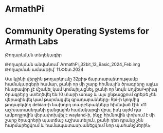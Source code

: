 # ArmathPi
# Community Operating Systems for Armath Labs
Թողարկման տեղեկագիր

Թողարկման անվանում՝ ArmathPi_32bit_12_Basic_2024_Feb.img
Թողարման ամսաթիվ` 11.Փետ.2024

Սա կլինի վերջին թողարկումը 32բիթ ճարտարպետությամբ համակարգերի համար, քանի որ մի շարք հիմնային ծրագրերը այլևս հնարավոր չէ մշակել կամ կոմպիլացնել, քանի որ նույն Աղվես/Կրիայ ծրագրերը ստեղծվել են 10 տարի առաջ և այս ընթացքում գրեթե չեն վերազինվել կամ թարմացվել գրադարանները։ 
Rpi-ի կողմից թողարկվող debian-ի նախորդ տարբերակները հիմնված էին x11 աշխատասեղանի ցանցային համակարգի վրա, իսկ այժմ դա ամբողջովին վերափոխվել է wayland-ի, ինչը հիմնովին փոխում է մի շարք ծրագրերի պատճաշ աշխատելուն, քանի դեռ դրանք չեն հարմարեցվում և համապատասխանեցվում նոր պահանջներին։
